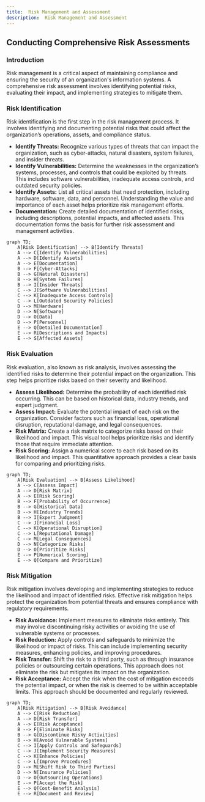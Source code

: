 ```yaml
---
title:  Risk Management and Assessment
description:  Risk Management and Assessment
---
```




## Conducting Comprehensive Risk Assessments

### Introduction

Risk management is a critical aspect of maintaining compliance and ensuring the security of an organization's information systems. A comprehensive risk assessment involves identifying potential risks, evaluating their impact, and implementing strategies to mitigate them.

### Risk Identification

Risk identification is the first step in the risk management process. It involves identifying and documenting potential risks that could affect the organization’s operations, assets, and compliance status.

- **Identify Threats:** Recognize various types of threats that can impact the organization, such as cyber-attacks, natural disasters, system failures, and insider threats.
- **Identify Vulnerabilities:** Determine the weaknesses in the organization’s systems, processes, and controls that could be exploited by threats. This includes software vulnerabilities, inadequate access controls, and outdated security policies.
- **Identify Assets:** List all critical assets that need protection, including hardware, software, data, and personnel. Understanding the value and importance of each asset helps prioritize risk management efforts.
- **Documentation:** Create detailed documentation of identified risks, including descriptions, potential impacts, and affected assets. This documentation forms the basis for further risk assessment and management activities.

```mermaid
graph TD;
    A[Risk Identification] --> B[Identify Threats]
    A --> C[Identify Vulnerabilities]
    A --> D[Identify Assets]
    A --> E[Documentation]
    B --> F[Cyber-Attacks]
    B --> G[Natural Disasters]
    B --> H[System Failures]
    B --> I[Insider Threats]
    C --> J[Software Vulnerabilities]
    C --> K[Inadequate Access Controls]
    C --> L[Outdated Security Policies]
    D --> M[Hardware]
    D --> N[Software]
    D --> O[Data]
    D --> P[Personnel]
    E --> Q[Detailed Documentation]
    E --> R[Descriptions and Impacts]
    E --> S[Affected Assets]
```

### Risk Evaluation

Risk evaluation, also known as risk analysis, involves assessing the identified risks to determine their potential impact on the organization. This step helps prioritize risks based on their severity and likelihood.

- **Assess Likelihood:** Determine the probability of each identified risk occurring. This can be based on historical data, industry trends, and expert judgment.
- **Assess Impact:** Evaluate the potential impact of each risk on the organization. Consider factors such as financial loss, operational disruption, reputational damage, and legal consequences.
- **Risk Matrix:** Create a risk matrix to categorize risks based on their likelihood and impact. This visual tool helps prioritize risks and identify those that require immediate attention.
- **Risk Scoring:** Assign a numerical score to each risk based on its likelihood and impact. This quantitative approach provides a clear basis for comparing and prioritizing risks.

```mermaid
graph TD;
    A[Risk Evaluation] --> B[Assess Likelihood]
    A --> C[Assess Impact]
    A --> D[Risk Matrix]
    A --> E[Risk Scoring]
    B --> F[Probability of Occurrence]
    B --> G[Historical Data]
    B --> H[Industry Trends]
    B --> I[Expert Judgment]
    C --> J[Financial Loss]
    C --> K[Operational Disruption]
    C --> L[Reputational Damage]
    C --> M[Legal Consequences]
    D --> N[Categorize Risks]
    D --> O[Prioritize Risks]
    E --> P[Numerical Scoring]
    E --> Q[Compare and Prioritize]
```

### Risk Mitigation

Risk mitigation involves developing and implementing strategies to reduce the likelihood and impact of identified risks. Effective risk mitigation helps protect the organization from potential threats and ensures compliance with regulatory requirements.

- **Risk Avoidance:** Implement measures to eliminate risks entirely. This may involve discontinuing risky activities or avoiding the use of vulnerable systems or processes.
- **Risk Reduction:** Apply controls and safeguards to minimize the likelihood or impact of risks. This can include implementing security measures, enhancing policies, and improving procedures.
- **Risk Transfer:** Shift the risk to a third party, such as through insurance policies or outsourcing certain operations. This approach does not eliminate the risk but mitigates its impact on the organization.
- **Risk Acceptance:** Accept the risk when the cost of mitigation exceeds the potential impact, or when the risk is deemed to be within acceptable limits. This approach should be documented and regularly reviewed.

```mermaid
graph TD;
    A[Risk Mitigation] --> B[Risk Avoidance]
    A --> C[Risk Reduction]
    A --> D[Risk Transfer]
    A --> E[Risk Acceptance]
    B --> F[Eliminate Risks]
    B --> G[Discontinue Risky Activities]
    B --> H[Avoid Vulnerable Systems]
    C --> I[Apply Controls and Safeguards]
    C --> J[Implement Security Measures]
    C --> K[Enhance Policies]
    C --> L[Improve Procedures]
    D --> M[Shift Risk to Third Parties]
    D --> N[Insurance Policies]
    D --> O[Outsourcing Operations]
    E --> P[Accept the Risk]
    E --> Q[Cost-Benefit Analysis]
    E --> R[Document and Review]
```
